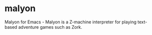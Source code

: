 # malyon
Malyon for Emacs - Malyon is a Z-machine interpreter for playing text-based adventure games such as Zork.
